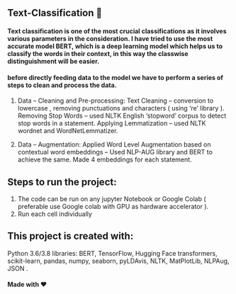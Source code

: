 ## Text-Classification 📝
#### Text classification is one of the most crucial classifications as it involves various parameters in the consideration. I have tried to use the most accurate model BERT, which is a deep learning model which helps us to classify the words in their context, in this way the classwise distinguishment will be easier.

#### before directly feeding data to the model we have to perform a series of steps to clean and process the data. 
1. Data – Cleaning and Pre-processing:
 Text Cleaning – 
	conversion to lowercase ,
	removing punctuations and 
	characters ( using ‘re’ library ).
 Removing Stop Words – 
	used NLTK English ‘stopword’ corpus to detect stop words in a statement.
 Applying Lemmatization – 
	used NLTK wordnet and WordNetLemmatizer. 

2. Data – Augmentation: Applied Word Level Augmentation based on contextual word embeddings – Used NLP-AUG library and BERT to achieve the same. Made 4 embeddings for each statement.

## Steps to run the project:
1. The code can be run on any jupyter Notebook or Google Colab ( preferable use Google colab with GPU as hardware accelerator ).
2. Run each cell individually 


## This project is created with:
Python 3.6/3.8
libraries:  BERT, TensorFlow, Hugging Face transformers, scikit-learn, pandas, numpy, seaborn, pyLDAvis, NLTK, MatPlotLib, NLPAug, JSON .

#### Made with ❤